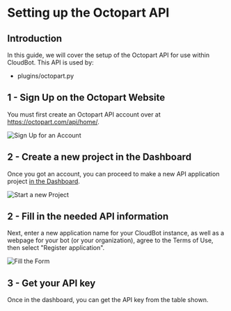 # Setting up the Octopart API

## Introduction
In this guide, we will cover the setup of the Octopart API for use within CloudBot. This API is used by:
 - plugins/octopart.py

## 1 - Sign Up on the Octopart Website
You must first create an Octopart API account over at https://octopart.com/api/home/.

![Sign Up for an Account](img/oc_1.png?raw=true "Sign Up for an Account")

## 2 - Create a new project in the Dashboard
Once you got an account, you can proceed to make a new API application project [in the Dashboard](https://octopart.com/api/dashboard).

![Start a new Project](img/oc_2.png?raw=true "Start a new Project")

## 2 - Fill in the needed API information
Next, enter a new application name for your CloudBot instance, as well as a webpage for your bot (or your organization), agree to the Terms of Use, then select "Register application".

![Fill the Form](img/oc_3.png?raw=true "Fill the Form")

## 3 - Get your API key
Once in the dashboard, you can get the API key from the table shown.
